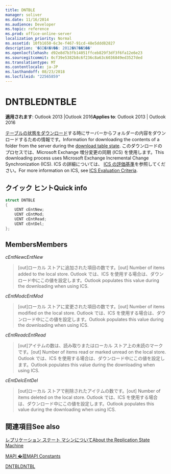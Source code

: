 ```yaml
---
title: DNTBLE
manager: soliver
ms.date: 11/16/2014
ms.audience: Developer
ms.topic: reference
ms.prod: office-online-server
localization_priority: Normal
ms.assetid: 10fb1650-6c3e-f467-91cd-48e5ddd82827
description: '�ŏI�X�V��: 2012�N7��5��'
ms.openlocfilehash: d92e8d7b3fb14051ffceb829f3df3f6fa12e6e23
ms.sourcegitcommit: 0cf39e5382b8c6f236c8a63c6036849ed3527ded
ms.translationtype: MT
ms.contentlocale: ja-JP
ms.lasthandoff: 08/23/2018
ms.locfileid: "22565859"
---
```

# <a name="dntble"></a><span data-ttu-id="03382-103">DNTBLE</span><span class="sxs-lookup"><span data-stu-id="03382-103">DNTBLE</span></span>

  
  
<span data-ttu-id="03382-104">**適用されます**: Outlook 2013 |Outlook 2016</span><span class="sxs-lookup"><span data-stu-id="03382-104">**Applies to**: Outlook 2013 | Outlook 2016</span></span> 
  
<span data-ttu-id="03382-105">[テーブルの状態をダウンロード](download-table-state.md)する時にサーバーからフォルダーの内容をダウンロードするための情報です。</span><span class="sxs-lookup"><span data-stu-id="03382-105">Information for downloading the contents of a folder from the server during the [download table state](download-table-state.md).</span></span> <span data-ttu-id="03382-106">このダウンロードのプロセスでは、Microsoft Exchange 増分変更の同期 (ICS) を使用します。</span><span class="sxs-lookup"><span data-stu-id="03382-106">This downloading process uses Microsoft Exchange Incremental Change Synchronization (ICS).</span></span> <span data-ttu-id="03382-107">ICS の詳細については、 [ICS の評価基準](http://msdn.microsoft.com/en-us/library/aa579252%28EXCHG.80%29.aspx)を参照してください。</span><span class="sxs-lookup"><span data-stu-id="03382-107">For more information on ICS, see [ICS Evaluation Criteria](http://msdn.microsoft.com/en-us/library/aa579252%28EXCHG.80%29.aspx).</span></span>
  
## <a name="quick-info"></a><span data-ttu-id="03382-108">クイック ヒント</span><span class="sxs-lookup"><span data-stu-id="03382-108">Quick info</span></span>

```cpp
struct DNTBLE 
{ 
    UINT cEntNew; 
    UINT cEntMod; 
    UINT cEntRead; 
    UINT cEntDel; 
};
```

## <a name="members"></a><span data-ttu-id="03382-109">Members</span><span class="sxs-lookup"><span data-stu-id="03382-109">Members</span></span>

 <span data-ttu-id="03382-110">_cEntNew_</span><span class="sxs-lookup"><span data-stu-id="03382-110">_cEntNew_</span></span>
  
> <span data-ttu-id="03382-111">[out]ローカル ストアに追加された項目の数です。</span><span class="sxs-lookup"><span data-stu-id="03382-111">[out] Number of items added to the local store.</span></span> <span data-ttu-id="03382-112">Outlook では、ICS を使用する場合は、ダウンロード中にこの値を設定します。</span><span class="sxs-lookup"><span data-stu-id="03382-112">Outlook populates this value during the downloading when using ICS.</span></span>
    
 <span data-ttu-id="03382-113">_cEntMod_</span><span class="sxs-lookup"><span data-stu-id="03382-113">_cEntMod_</span></span>
  
> <span data-ttu-id="03382-114">[out]ローカル ストアに変更された項目の数です。</span><span class="sxs-lookup"><span data-stu-id="03382-114">[out] Number of items modified on the local store.</span></span> <span data-ttu-id="03382-115">Outlook では、ICS を使用する場合は、ダウンロード中にこの値を設定します。</span><span class="sxs-lookup"><span data-stu-id="03382-115">Outlook populates this value during the downloading when using ICS.</span></span>
    
 <span data-ttu-id="03382-116">_cEntRead_</span><span class="sxs-lookup"><span data-stu-id="03382-116">_cEntRead_</span></span>
  
> <span data-ttu-id="03382-117">[out]アイテムの数は、読み取りまたはローカル ストア上の未読のマークです。</span><span class="sxs-lookup"><span data-stu-id="03382-117">[out] Number of items read or marked unread on the local store.</span></span> <span data-ttu-id="03382-118">Outlook では、ICS を使用する場合は、ダウンロード中にこの値を設定します。</span><span class="sxs-lookup"><span data-stu-id="03382-118">Outlook populates this value during the downloading when using ICS.</span></span>
    
 <span data-ttu-id="03382-119">_cEntDel_</span><span class="sxs-lookup"><span data-stu-id="03382-119">_cEntDel_</span></span>
  
> <span data-ttu-id="03382-120">[out]ローカル ストアで削除されたアイテムの数です。</span><span class="sxs-lookup"><span data-stu-id="03382-120">[out] Number of items deleted on the local store.</span></span> <span data-ttu-id="03382-121">Outlook では、ICS を使用する場合は、ダウンロード中にこの値を設定します。</span><span class="sxs-lookup"><span data-stu-id="03382-121">Outlook populates this value during the downloading when using ICS.</span></span>
    
## <a name="see-also"></a><span data-ttu-id="03382-122">関連項目</span><span class="sxs-lookup"><span data-stu-id="03382-122">See also</span></span>



[<span data-ttu-id="03382-123">レプリケーション ステート マシンについて</span><span class="sxs-lookup"><span data-stu-id="03382-123">About the Replication State Machine</span></span>](about-the-replication-state-machine.md)
  
[<span data-ttu-id="03382-124">MAPI �萔</span><span class="sxs-lookup"><span data-stu-id="03382-124">MAPI Constants</span></span>](mapi-constants.md)
  
[<span data-ttu-id="03382-125">DNTBL</span><span class="sxs-lookup"><span data-stu-id="03382-125">DNTBL</span></span>](dntbl.md)

